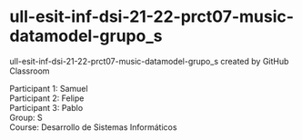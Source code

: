 # ull-esit-inf-dsi-21-22-prct07-music-datamodel-grupo_s
ull-esit-inf-dsi-21-22-prct07-music-datamodel-grupo_s created by GitHub Classroom

Participant 1: Samuel \
Participant 2: Felipe \
Participant 3: Pablo \
Group: S \
Course: Desarrollo de Sistemas Informáticos
